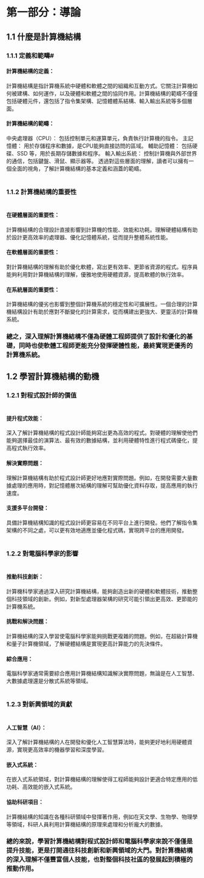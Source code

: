 # 第一部分：導論

## 1.1 什麼是計算機結構
### 1.1.1 定義和範疇#
#### 計算機結構的定義：
計算機結構是指計算機系統中硬體和軟體之間的組織和互動方式。它關注計算機如何被建構、如何運作，以及硬體和軟體之間的協同作用。計算機結構的範疇不僅僅包括硬體元件，還包括了指令集架構、記憶體體系結構、輸入輸出系統等多個層面。

#### 計算機結構的範疇：
中央處理器（CPU）： 包括控制單元和運算單元，負責執行計算機的指令。
主記憶體： 用於存儲程序和數據，是CPU能夠直接訪問的區域。
輔助記憶體： 包括硬碟、SSD 等，用於長期存儲數據和程序。
輸入輸出系統： 控制計算機與外部世界的通信，包括鍵盤、滑鼠、顯示器等。
透過對這些層面的理解，讀者可以擁有一個全面的視角，了解計算機結構的基本定義和涵蓋的範疇。
#
### 1.1.2 計算機結構的重要性
#
#### 在硬體層面的重要性：
計算機結構的合理設計直接影響到計算機的性能、效能和功耗。理解硬體結構有助於設計更高效率的處理器、優化記憶體系統，從而提升整體系統性能。

#### 在軟體層面的重要性：
對計算機結構的理解有助於優化軟體，寫出更有效率、更節省資源的程式。程序員能夠利用對計算機結構的理解，優雅地使用硬體資源，提高軟體的執行效率。

#### 在系統層面的重要性：
計算機結構的優劣也影響到整個計算機系統的穩定性和可擴展性。一個合理的計算機結構設計有助於應對不斷變化的計算需求，從而構建出更強大、更靈活的計算機系統。

### 總之，深入理解計算機結構不僅為硬體工程師提供了設計和優化的基礎，同時也使軟體工程師更能充分發揮硬體性能，最終實現更優秀的計算機系統。


## 1.2 學習計算機結構的動機
### 1.2.1 對程式設計師的價值
#
#### 提升程式效能：
深入了解計算機結構的程式設計師能夠寫出更為高效的程式。對硬體的理解使他們能夠選擇最佳的演算法、最有效的數據結構，並利用硬體特性進行程式碼優化，提高程式執行效率。

#### 解決實際問題：
理解計算機結構有助於程式設計師更好地應對實際問題。例如，在開發需要大量數據處理的應用時，對記憶體層次結構的理解可幫助優化資料存取，提高應用的執行速度。

#### 支援多平台開發：
具備計算機結構知識的程式設計師更容易在不同平台上進行開發。他們了解指令集架構的不同之處，可以更有效地適應並優化程式碼，實現跨平台的應用開發。
#
### 1.2.2 對電腦科學家的影響
#
#### 推動科技創新：
計算機科學家通過深入研究計算機結構，能夠創造出新的硬體和軟體技術，推動整個科技領域的創新。例如，對新型處理器架構的研究可能引領出更高效、更節能的計算機系統。

#### 挑戰和解決問題：
計算機結構的深入學習使電腦科學家能夠挑戰更複雜的問題。例如，在超級計算機和量子計算機領域，了解硬體結構是實現更高計算能力的先決條件。

#### 綜合應用：
電腦科學家通常需要綜合應用計算機結構知識解決實際問題，無論是在人工智慧、大數據處理還是分散式系統等領域。
#
### 1.2.3 對新興領域的貢獻
#
#### 人工智慧（AI）：
深入了解計算機結構的人在開發和優化人工智慧算法時，能夠更好地利用硬體資源，實現更高效率的機器學習和深度學習。

#### 嵌入式系統：
在嵌入式系統領域，對計算機結構的理解使得工程師能夠設計更適合特定應用的低功耗、高效能的嵌入式系統。

#### 協助科研項目：
計算機結構的知識在各種科研領域中發揮著作用，例如在天文學、生物學、物理學等領域，科研人員利用計算機結構的原理來處理和分析龐大的數據。

### 總的來說，學習計算機結構對程式設計師和電腦科學家來說不僅僅是提升技能，更是打開通往科技創新和新興領域的大門。對計算機結構的深入理解不僅豐富個人技能，也對整個科技社區的發展起到積極的推動作用。